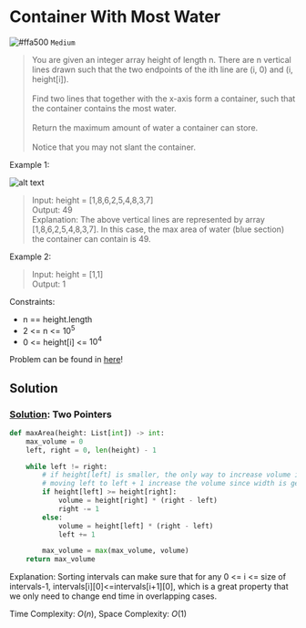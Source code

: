 # Container With Most Water
![#ffa500](https://placehold.co/1x1/ffa500/ffa500.png) `Medium`

> You are given an integer array height of length n. There are n vertical lines drawn such that the two endpoints of the ith line are (i, 0) and (i, height[i]). <br><br>
Find two lines that together with the x-axis form a container, such that the container contains the most water. <br><br>
Return the maximum amount of water a container can store. <br><br>
Notice that you may not slant the container.

 

Example 1:

![alt text](https://s3-lc-upload.s3.amazonaws.com/uploads/2018/07/17/question_11.jpg)
> Input: height = [1,8,6,2,5,4,8,3,7]\
Output: 49\
Explanation: The above vertical lines are represented by array [1,8,6,2,5,4,8,3,7]. In this case, the max area of water (blue section) the container can contain is 49.

Example 2:
> Input: height = [1,1]\
Output: 1
 
Constraints:
- n == height.length
- $2$ <= n <= $10^5$
- $0$ <= height[i] <= $10^4$

Problem can be found in [here](https://leetcode.com/problems/container-with-most-water)!

## Solution
### [Solution](/Array/11-ContainerWithMostWater/solution.py): Two Pointers

```python
def maxArea(height: List[int]) -> int:
    max_volume = 0
    left, right = 0, len(height) - 1

    while left != right:
        # if height[left] is smaller, the only way to increase volume is to check whether
        # moving left to left + 1 increase the volume since width is getting smaller.
        if height[left] >= height[right]:
            volume = height[right] * (right - left)
            right -= 1
        else:
            volume = height[left] * (right - left)
            left += 1

        max_volume = max(max_volume, volume)
    return max_volume
```

Explanation: Sorting intervals can make sure that for any 0 <= i <= size of intervals-1, intervals\[i][0]<=intervals\[i+1][0], which is a great property that we only need to change end time in overlapping cases.

Time Complexity: $O(n)$, Space Complexity: $O(1)$
